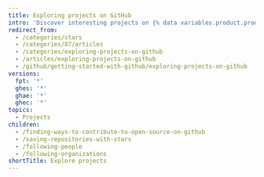 ```yaml
---
title: Exploring projects on GitHub
intro: 'Discover interesting projects on {% data variables.product.product_name %} and contribute to open source by collaborating with other people.'
redirect_from:
  - /categories/stars
  - /categories/87/articles
  - /categories/exploring-projects-on-github
  - /articles/exploring-projects-on-github
  - /github/getting-started-with-github/exploring-projects-on-github
versions:
  fpt: '*'
  ghes: '*'
  ghae: '*'
  ghec: '*'
topics:
  - Projects
children:
  - /finding-ways-to-contribute-to-open-source-on-github
  - /saving-repositories-with-stars
  - /following-people
  - /following-organizations
shortTitle: Explore projects
---
```


